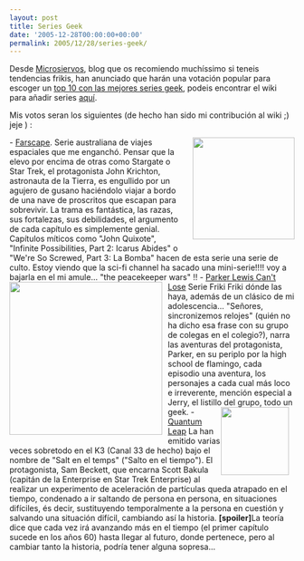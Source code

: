 ```yaml
---
layout: post
title: Series Geek
date: '2005-12-28T00:00:00+00:00'
permalink: 2005/12/28/series-geek/
---
```

Desde <a href="http://www.microsiervos.com">Microsiervos</a>, blog que os recomiendo much&#237;ssimo si teneis tendencias frikis, han anunciado que har&#225;n una votaci&#243;n popular para escoger un <a href="http://www.microsiervos.com/archivo/peliculas-tv/top-10-series-geek.html">top 10 con las mejores series geek</a>, podeis encontrar el wiki para a&#241;adir series <a href="http://wiki.microsiervos.com/Series_Geek">aqu&#237;</a>.

Mis votos seran los siguientes (de hecho han sido mi contribuci&#243;n al wiki ;) jeje ) :

<a href="http://www.scifi.com/farscape/peacekeeperwars/">
</a><a href="http://www.scifi.com/farscape/peacekeeperwars/"><img alt="" border="0" src="http://www.scifi.com/farscape/journeylogs/season4/images/pkwars.gif" style="float:right; margin:0 0 10px 10px;cursor:pointer; cursor:hand;width: 180px;"/></a><a href="http://www.scifi.com/farscape/peacekeeperwars/">
</a>
- <a href="http://spanish.imdb.com/title/tt0187636/">Farscape</a>. Serie australiana de viajes espaciales que me enganch&#243;. Pensar que la elevo por encima de otras como Stargate o Star Trek, el protagonista John Krichton, astronauta de la Tierra, es engullido por un agujero de gusano haci&#233;ndolo viajar a bordo de una nave de proscritos que escapan para sobrevivir. La trama es fant&#225;stica, las razas, sus fortalezas, sus debilidades, el argumento de cada cap&#237;tulo es simplemente genial. Cap&#237;tulos m&#237;ticos como "John Quixote", "Infinite Possibilities, Part 2: Icarus Abides" o "We're So Screwed, Part 3: La Bomba" hacen de esta serie una serie de culto. Estoy viendo que la sci-fi channel ha sacado una mini-serie!!!! voy a bajarla en el mi amule... "the peacekeeper wars" !!

<a href="http://epguides.com/ParkerLewisCantLose/cast.jpg">
</a><a href="http://epguides.com/ParkerLewisCantLose/cast.jpg"><img alt="" border="0" src="http://epguides.com/ParkerLewisCantLose/cast.jpg" style="float:left; margin:0 10px 10px 0;cursor:pointer; cursor:hand;width: 270px;"/></a><a href="http://epguides.com/ParkerLewisCantLose/cast.jpg">
</a>
- <a href="http://www.imdb.com/title/tt0098888/">Parker Lewis Can't Lose</a> Serie Friki Friki d&#243;nde las haya, adem&#225;s de un cl&#225;sico de mi adolescencia... "Se&#241;ores, sincronizemos relojes" (qui&#233;n no ha dicho esa frase con su grupo de colegas en el colegio?), narra las aventuras del protagonista, Parker, en su periplo por la high school de flamingo, cada episodio una aventura, los personajes a cada cual m&#225;s loco e irreverente, menci&#243;n especial a Jerry, el listillo del grupo, todo un geek.

<a href="http://www.scifi.com/quantum/downloads/images/quantumleap_01.jpg">
</a><a href="http://www.scifi.com/quantum/downloads/images/quantumleap_01.jpg"><img alt="" border="0" src="http://www.scifi.com/quantum/downloads/images/quantumleap_01.jpg" style="float:right; margin:0 10px 10px 0;cursor:pointer; cursor:hand;width: 120px;"/></a><a href="http://www.scifi.com/quantum/downloads/images/quantumleap_01.jpg">
</a>
- <a href="http://www.imdb.com/title/tt0098151/">Quantum Leap</a> La han emitido varias veces sobretodo en el K3 (Canal 33 de hecho) bajo el nombre de "Salt en el temps" ("Salto en el tiempo"). El protagonista, Sam Beckett, que encarna Scott Bakula (capit&#225;n de la Enterprise en Star Trek Enterprise) al realizar un experimento de aceleraci&#243;n de part&#237;culas queda atrapado en el tiempo, condenado a ir saltando de persona en persona, en situaciones dif&#237;ciles, &#233;s decir, sustituyendo temporalmente a la persona en cuesti&#243;n y salvando una situaci&#243;n dif&#237;cil, cambiando as&#237; la historia. <strong>[spoiler]</strong>La teor&#237;a dice que cada vez ir&#225; avanzando m&#225;s en el tiempo (el primer cap&#237;tulo sucede en los a&#241;os 60) hasta llegar al futuro, donde pertenece, pero al cambiar tanto la historia, podr&#237;a tener alguna sopresa...
